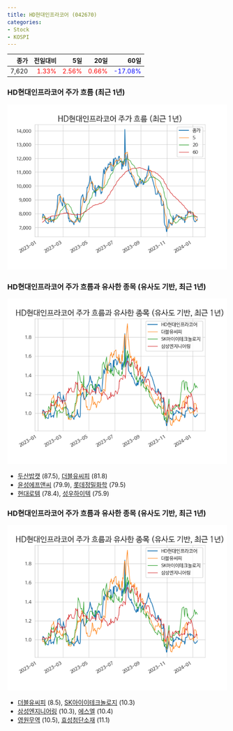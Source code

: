 ```yaml
---
title: HD현대인프라코어 (042670)
categories:
- Stock
- KOSPI
---
```


|종가|전일대비|5일|20일|60일|
|---:|-------:|--:|---:|---:|
|7,620|<span style="color: red">1.33%</span>|<span style="color: red">2.56%</span>|<span style="color: red">0.66%</span>|<span style="color: blue">-17.08%</span>|

<!-- more -->
### HD현대인프라코어 주가 흐름 (최근 1년)
![042670](/assets/images/stock/042670.png)


### HD현대인프라코어 주가 흐름과 유사한 종목 (유사도 기반, 최근 1년)
![042670](/assets/images/stock/042670_sim.png)

- [두산밥캣](/241560/) (87.5), [더블유씨피](/393890/) (81.8)
- [윤성에프앤씨](/372170/) (79.9), [롯데정밀화학](/004000/) (79.5)
- [현대로템](/064350/) (78.4), [성우하이텍](/015750/) (75.9)


### HD현대인프라코어 주가 흐름과 유사한 종목 (유사도 기반, 최근 1년)
![042670](/assets/images/stock/042670_sim.png)

- [더블유씨피](/393890/) (8.5), [SK아이이테크놀로지](/361610/) (10.3)
- [삼성엔지니어링](/028050/) (10.3), [에스엘](/005850/) (10.4)
- [영원무역](/111770/) (10.5), [효성첨단소재](/298050/) (11.1)
